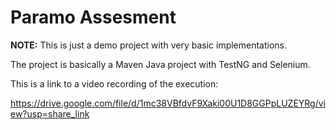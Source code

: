 # Paramo Assesment

**NOTE:** This is just a demo project with very basic implementations.

The project is basically a Maven Java project with TestNG and Selenium.

This is a link to a video recording of the execution:

https://drive.google.com/file/d/1mc38VBfdvF9Xaki00U1D8GGPpLUZEYRg/view?usp=share_link

